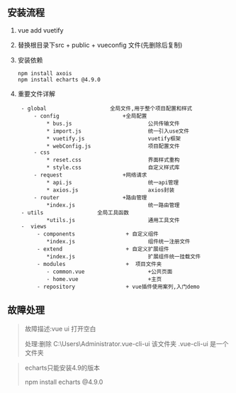 ## 安装流程

1. vue add vuetify

2. 替换根目录下src + public + vueconfig 文件(先删除后复制)

3. 安装依赖

   ```
   npm install axois
   npm install echarts @4.9.0
   ```

4. 重要文件详解

   ```
    - global					全局文件,用于整个项目配置和样式
    	- config					+全局配置
    		* bus.js						公共传输文件
    		* import.js						统一引入use文件
    		* vuetify.js					vuetify框架
    		* webConfig.js					项目配置文件
    	- css
    		* reset.css						界面样式重构
    		* style.css						自定义样式库
    	- request					+网络请求
    		* api.js						统一api管理
    		* axios.js						axios封装
    	- router					+路由管理
    		*index.js						统一路由管理
    - utils					全局工具函数
    		*utils.js						通用工具文件
    -  views
    	 - components				 + 自定义组件
    	 	*index.js						组件统一注册文件
    	 - extend					 + 自定义扩展组件
    	 	*index.js						扩展组件统一挂载文件
    	 - modules					 +	项目文件夹
    	 	- common.vue					+公共页面
    	 	- home.vue						+主页
    	 - repository				 + vue插件使用案列,入门demo
   ```


## 故障处理

>故障描述:vue ui 打开空白
>
>处理:删除 C:\Users\Administrator\.vue-cli-ui  该文件夹  .vue-cli-ui 是一个文件夹

>echarts只能安装4.9的版本
>
>npm install echarts @4.9.0